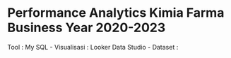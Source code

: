 # Performance Analytics Kimia Farma Business Year 2020-2023
Tool : My SQL -
Visualisasi : Looker Data Studio -
Dataset :
